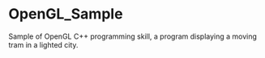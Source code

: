 # OpenGL_Sample
Sample of OpenGL C++ programming skill, a program displaying a moving tram in a lighted city.
